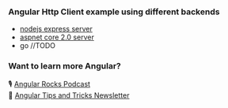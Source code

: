 ### Angular Http Client example using different backends

- [nodejs express server](https://github.com/kuncevic/angular-httpclient-examples/tree/master/server/express)
- [aspnet core 2.0 server](https://github.com/kuncevic/angular-httpclient-examples/tree/master/server/aspnet-core2.0)
- go //TODO

### Want to learn more Angular? 
🎙 [Angular Rocks Podcast](https://angularrocks.com)  
🚀 [Angular Tips and Tricks Newsletter](https://kuncevic.dev/daily)